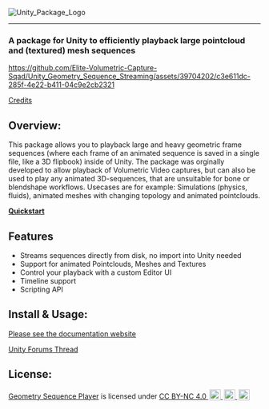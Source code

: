 ![Unity_Package_Logo](https://github.com/Elite-Volumetric-Capture-Sqad/Unity_Geometry_Sequence_Streaming/assets/39704202/5e929f89-fd07-4f5c-8bb1-87581dcd8a09)

---

### A package for Unity to efficiently playback large pointcloud and (textured) mesh sequences

https://github.com/Elite-Volumetric-Capture-Sqad/Unity_Geometry_Sequence_Streaming/assets/39704202/c3e611dc-285f-4e22-b411-04c9e2cb2321

[Credits](https://buildingvolumes.github.io/Unity_Geometry_Sequence_Player/docs/about/license-credits/)

## Overview:

This package allows you to playback large and heavy geometric frame sequences (where each frame of an animated sequence is saved in a single file, like a 3D flipbook) inside of Unity.
The package was orginally developed to allow playback of Volumetric Video captures, but can also be used to play any animated 3D-sequences, that are unsuitable for bone or blendshape workflows.
Usecases are for example: Simulations (physics, fluids), animated meshes with changing topology and animated pointclouds.

[**Quickstart**](https://buildingvolumes.github.io/Unity_Geometry_Sequence_Player/docs/quickstart/quick-start/)


## Features
- Streams sequences directly from disk, no import into Unity needed
- Support for animated Pointclouds, Meshes and Textures
- Control your playback with a custom Editor UI
- Timeline support
- Scripting API

## Install & Usage:

[Please see the documentation website](https://buildingvolumes.github.io/Unity_Geometry_Sequence_Player/docs/quickstart/quick-start/)

[Unity Forums Thread](https://forum.unity.com/threads/released-geometry-sequence-streaming.1453765/)

## License:

 <p xmlns:cc="http://creativecommons.org/ns#" xmlns:dct="http://purl.org/dc/terms/"><a property="dct:title" rel="cc:attributionURL" href="https://github.com/BuildingVolumes/Unity_Geometry_Sequence_Player">Geometry Sequence Player</a> is licensed under <a href="https://creativecommons.org/licenses/by-nc/4.0/?ref=chooser-v1" target="_blank" rel="license noopener noreferrer" style="display:inline-block;">CC BY-NC 4.0 <img style="height:22px!important;margin-left:3px;vertical-align:text-bottom;" src="https://mirrors.creativecommons.org/presskit/icons/cc.svg?ref=chooser-v1" alt=""> <img style="height:22px!important;margin-left:3px;vertical-align:text-bottom;" src="https://mirrors.creativecommons.org/presskit/icons/by.svg?ref=chooser-v1" alt=""> <img style="height:22px!important;margin-left:3px;vertical-align:text-bottom;" src="https://mirrors.creativecommons.org/presskit/icons/nc.svg?ref=chooser-v1" alt=""></a></p> 
